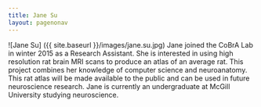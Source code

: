 ```yaml
---
title: Jane Su 
layout: pagenonav
---
```

![Jane Su] ({{ site.baseurl }}/images/jane.su.jpg)
Jane joined the CoBrA Lab in winter 2015 as a Research Assistant. She is interested in using high resolution rat brain MRI scans to produce an atlas of an average rat. This project combines her knowledge of computer science and neuroanatomy. This rat atlas will be made available to the public and can be used in future neuroscience research. Jane is currently an undergraduate at McGill University studying neuroscience.
